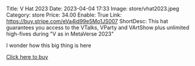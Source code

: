 Title: V Hat 2023
Date: 2023-04-04 17:33 
Image: store/vhat2023.jpeg 
Category: store 
Price: 34.00
Enable: True
Link: https://buy.stripe.com/eVa4id99e5Mo1JS007
ShortDesc: This hat guarantees you access to the VTalks, VParty and VArtShow plus unlimited high-fives during "V as in MetaVerse 2023"

I wonder how this big thing is here

[Click here to buy](https://buy.stripe.com/eVa4id99e5Mo1JS007)